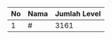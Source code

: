 | No | Nama            | Jumlah Level |
|----|-----------------|--------------|
| 1  | #    |    3161        |
